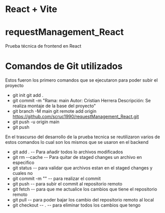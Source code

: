# React + Vite

# requestManagement_React

Prueba técnica de frontend en React

# Comandos de Git utilizados

Estos fueron los primero comandos que se ejecutaron para poder subir el proyecto
  
 - git init git add .
 - git commit -m "Rama: main Autor: Cristian Herrera Descripción: Se realiza montaje de la base del proyecto"
 - git branch -M main git remote add origin https://github.com/scruc1990/requestManagement_React.git
 - git push -u origin main
 - git push

En el trascurso del desarrollo de la prueba tecnica se reutilizaron varios de estos comandos lo cual son los mismos que se usaron en el backend
 - git add .                                      -- Para añadir todos lo archivos modificados
 - git rm --cache <nombre archivo>                -- Para quitar de staged changes un archivo en especifico
 - git status                                     -- para validar que archivos estan en el staged changes y cuales no
 - git commit -m "<texto del commit>"             -- para realizar el commit
 - git push                                       -- para subir el commit al repositorio remoto
 - git fetch                                      -- para que me actualice los cambios que tiene el repositorio remoto
 - git pull                                       -- para poder bajar los cambio del repositorio remoto al local
 - git checkout -- .                              -- para eliminar todos los cambios que tengo
